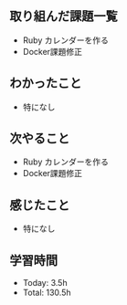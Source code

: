 ## 取り組んだ課題一覧
- Ruby カレンダーを作る
- Docker課題修正
## わかったこと
- 特になし
## 次やること
- Ruby カレンダーを作る
- Docker課題修正
## 感じたこと
- 特になし
## 学習時間
- Today: 3.5h
- Total: 130.5h